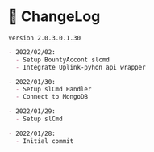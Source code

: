 # 📜 ChangeLog

`version 2.0.3.0.1.30`

```markdown
- 2022/02/02:
  - Setup BountyAccont slcmd
  - Integrate Uplink-pyhon api wrapper

- 2022/01/30:
  - Setup slCmd Handler
  - Connect to MongoDB

- 2022/01/29:
  - Setup slCmd

- 2022/01/28:
  - Initial commit
```
